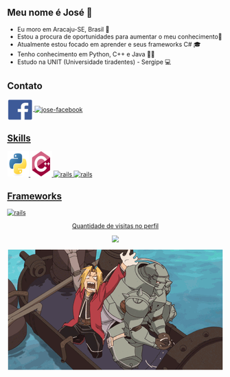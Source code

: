 ## Meu nome é José 👋

* Eu moro em Aracaju-SE, Brasil 🌅
* Estou a procura de oportunidades para aumentar o meu conhecimento🧠
* Atualmente estou focado em aprender e seus frameworks C# 🎓
* Tenho conhecimento em Python, C++ e Java 👨‍🎓
* Estudo na UNIT (Universidade tiradentes) - Sergipe 💻

## Contato
<a href = "https://www.facebook.com/joseclaudio.sousasantos.5/" targe="_blank">
<img align="center" alt="jose-facebook" height="50" width="60" src="https://raw.githubusercontent.com/devicons/devicon/master/icons/facebook/facebook-original.svg"
style="max-width:100%;">

<a href = "https://www.instagram.com/joseclaudiossj/" targe="_blank">
<img align="center" alt="jose-facebook" height="50" width="50" src="https://upload.wikimedia.org/wikipedia/commons/thumb/a/a5/Instagram_icon.png/2048px-Instagram_icon.png"
style="max-width:100%;">
  
## Skills
<img src = "https://raw.githubusercontent.com/devicons/devicon/master/icons/python/python-original.svg" alt="rails" width="50" height= "60" style="max-
width:100%;">
<img src = "https://raw.githubusercontent.com/devicons/devicon/master/icons/cplusplus/cplusplus-original.svg" alt="rails" width="50" height= "60" style="max-
width:100%;">
<img src = "https://cdn.jsdelivr.net/gh/devicons/devicon/icons/java/java-original-wordmark.svg" alt="rails" width="50" height= "60" style="max-
width:100%;">
<img src="https://cdn.jsdelivr.net/gh/devicons/devicon/icons/csharp/csharp-original.svg" alt="rails" width="50" height= "60" style="max-width:100%;">

## Frameworks
<img src = "https://cdn.jsdelivr.net/gh/devicons/devicon/icons/dot-net/dot-net-plain-wordmark.svg" alt="rails" width="50" height= "60" style="max-
width:100%;">



<p align="center"> Quantidade de visitas no perfil </p>
<p align="center">   <img alingn="center" src="https://profile-counter.glitch.me/Regulus01/count.svg" /></p>
  
<p align="center">
    <img  style=": right;" src="fullmetal.gif"/>
</p>
<!--
**Regulus01/Regulus01** is a ✨ _special_ ✨ repository because its `README.md` (this file) appears on your GitHub profile.
Here are some ideas to get you started:

- 🔭 I’m currently working on ...
- 🌱 I’m currently learning ...
- 👯 I’m looking to collaborate on ...
- 🤔 I’m looking for help with ...
- 💬 Ask me about ...
- 📫 How to reach me: ...
- 😄 Pronouns: ...
- ⚡ Fun fact: ...
-->
